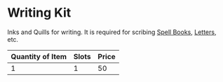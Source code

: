 # Writing Kit

Inks and Quills for writing. It is required for scribing [Spell Books](../../../Magic/Spellcasting/Spell%20Learning/Spell%20Books.md), [Letters](../25%20Coins/Letter%20Kit.md), etc.

| Quantity of Item |  Slots | Price |
| ---------------- | ------ | ----- |
| 1                | 1      | 50    |
